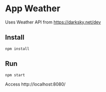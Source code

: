 # App Weather

Uses Weather API from https://darksky.net/dev

## Install
```
npm install
```

## Run
```
npm start
```

Access http://localhost:8080/